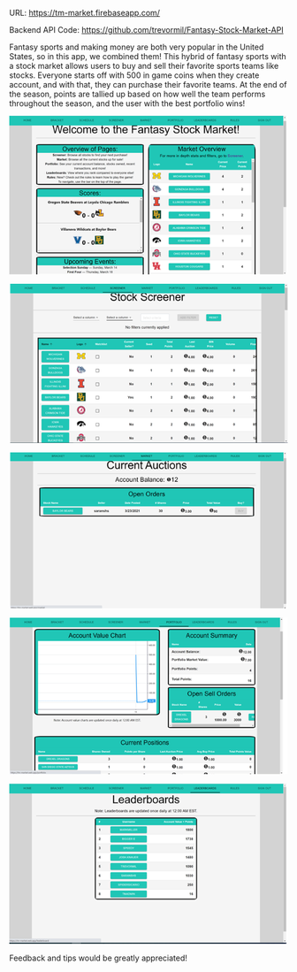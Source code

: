 URL: https://tm-market.firebaseapp.com/

Backend API Code: https://github.com/trevormil/Fantasy-Stock-Market-API

Fantasy sports and making money are both very popular in the United States, so in this app, we combined them! This hybrid of fantasy sports with a stock market allows users to buy and sell their favorite sports teams like stocks. Everyone starts off with 500 in game coins when they create account, and with that, they can purchase their favorite teams. At the end of the season, points are tallied up based on how well the team performs throughout the season, and the user with the best portfolio wins!

![image](./homescreen.png)

![image](./screener.png)

![image](./market.png)

![image](./portfolio.png)


![image](./leaderboards.png)

Feedback and tips would be greatly appreciated!
